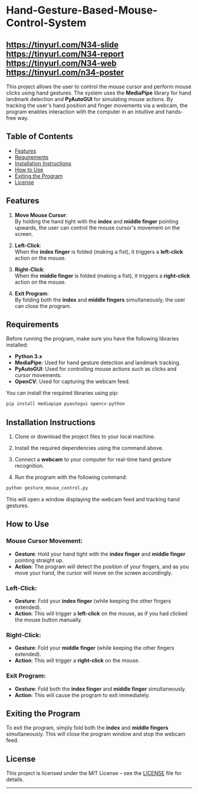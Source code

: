 # Hand-Gesture-Based-Mouse-Control-System
https://tinyurl.com/N34-slide
https://tinyurl.com/N34-report
https://tinyurl.com/N34-web
https://tinyurl.com/n34-poster
---

This project allows the user to control the mouse cursor and perform mouse clicks using hand gestures. The system uses the **MediaPipe** library for hand landmark detection and **PyAutoGUI** for simulating mouse actions. By tracking the user's hand position and finger movements via a webcam, the program enables interaction with the computer in an intuitive and hands-free way.

## Table of Contents
- [Features](#features)
- [Requirements](#requirements)
- [Installation Instructions](#installation-instructions)
- [How to Use](#how-to-use)
- [Exiting the Program](#exiting-the-program)
- [License](#license)

## Features

1. **Move Mouse Cursor**:  
   By holding the hand tight with the **index** and **middle finger** pointing upwards, the user can control the mouse cursor's movement on the screen.

2. **Left-Click**:  
   When the **index finger** is folded (making a fist), it triggers a **left-click** action on the mouse.

3. **Right-Click**:  
   When the **middle finger** is folded (making a fist), it triggers a **right-click** action on the mouse.

4. **Exit Program**:  
   By folding both the **index** and **middle fingers** simultaneously, the user can close the program.

## Requirements

Before running the program, make sure you have the following libraries installed:

- **Python 3.x**  
- **MediaPipe**: Used for hand gesture detection and landmark tracking.
- **PyAutoGUI**: Used for controlling mouse actions such as clicks and cursor movements.
- **OpenCV**: Used for capturing the webcam feed.

You can install the required libraries using pip:

```bash
pip install mediapipe pyautogui opencv-python
```

## Installation Instructions

1. Clone or download the project files to your local machine.

2. Install the required dependencies using the command above.

3. Connect a **webcam** to your computer for real-time hand gesture recognition.

4. Run the program with the following command:

```bash
python gesture_mouse_control.py
```

This will open a window displaying the webcam feed and tracking hand gestures.

## How to Use

### Mouse Cursor Movement:
- **Gesture**: Hold your hand tight with the **index finger** and **middle finger** pointing straight up.
- **Action**: The program will detect the position of your fingers, and as you move your hand, the cursor will move on the screen accordingly.

### Left-Click:
- **Gesture**: Fold your **index finger** (while keeping the other fingers extended).
- **Action**: This will trigger a **left-click** on the mouse, as if you had clicked the mouse button manually.

### Right-Click:
- **Gesture**: Fold your **middle finger** (while keeping the other fingers extended).
- **Action**: This will trigger a **right-click** on the mouse.

### Exit Program:
- **Gesture**: Fold both the **index finger** and **middle finger** simultaneously.
- **Action**: This will cause the program to exit immediately.

## Exiting the Program

To exit the program, simply fold both the **index** and **middle fingers** simultaneously. This will close the program window and stop the webcam feed.

## License

This project is licensed under the MIT License – see the [LICENSE](LICENSE) file for details.

---
